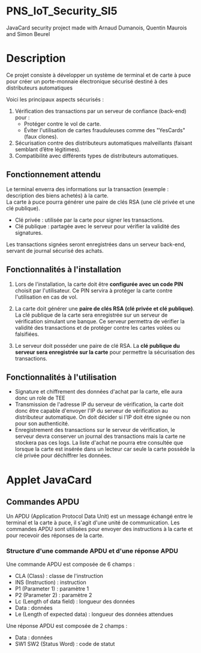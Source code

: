 # PNS_IoT_Security_SI5
JavaCard security project made with Arnaud Dumanois, Quentin Maurois and Simon Beurel

# Description

Ce projet consiste à développer un système de terminal et de carte à puce pour créer un porte-monnaie électronique 
sécurisé destiné à des distributeurs automatiques

Voici les principaux aspects sécurisés :

1. Vérification des transactions par un serveur de confiance (back-end) pour :
   - Protéger contre le vol de carte.
   - Éviter l'utilisation de cartes frauduleuses comme des "YesCards" (faux clones).
2. Sécurisation contre des distributeurs automatiques malveillants (faisant semblant d’être légitimes).
3. Compatibilité avec différents types de distributeurs automatiques.

## Fonctionnement attendu

Le terminal enverra des informations sur la transaction (exemple : description des biens achetés) à la carte.     
La carte à puce pourra générer une paire de clés RSA (une clé privée et une clé publique).
- Clé privée : utilisée par la carte pour signer les transactions.
- Clé publique : partagée avec le serveur pour vérifier la validité des signatures.

Les transactions signées seront enregistrées dans un serveur back-end, servant de journal sécurisé des achats.

## Fonctionnalités à l'installation

1. Lors de l'installation, la carte doit être **configurée avec un code PIN** choisit par l'utilisateur. Ce PIN servira à 
protéger la carte contre l'utilisation en cas de vol.

2. La carte doit générer une **paire de clés RSA (clé privée et clé publique)**. La clé publique de la carte sera enregistrée 
sur un serveur de vérification simulant une banque. Ce serveur permettra de vérifier la validité des transactions et de 
protéger contre les cartes volées ou falsifiées.

3. Le serveur doit posséder une paire de clé RSA. La **clé publique du serveur sera enregistrée sur la carte** pour permettre
la sécurisation des transactions.

## Fonctionnalités à l'utilisation

- Signature et chiffrement des données d'achat par la carte, elle aura donc un role de TEE
- Transmission de l'adresse IP du serveur de vérification, la carte doit donc être capable d'envoyer l'IP du serveur
de vérification au distributeur automatique. On doit décider si l'IP doit étre signée ou non pour son authenticité.
- Enregistrement des transactions sur le serveur de vérification, le serveur devra conserver un journal des transactions
mais la carte ne stockera pas ces logs. La liste d'achat ne pourra etre consultée que lorsque la carte est insérée dans 
un lecteur car seule la carte possède la clé privée pour déchiffrer les données.

# Applet JavaCard

## Commandes APDU

Un APDU (Application Protocol Data Unit) est un message échangé entre le terminal et la carte à puce, il s'agit d'une
unité de communication. Les commandes APDU sont utilisées pour envoyer des instructions à la carte et pour recevoir des
réponses de la carte.

### Structure d'une commande APDU et d'une réponse APDU

Une commande APDU est composée de 6 champs :

- CLA (Class) : classe de l'instruction
- INS (Instruction) : instruction
- P1 (Parameter 1) : paramètre 1
- P2 (Parameter 2) : paramètre 2
- Lc (Length of data field) : longueur des données
- Data : données
- Le (Length of expected data) : longueur des données attendues

Une réponse APDU est composée de 2 champs :

- Data : données
- SW1 SW2 (Status Word) : code de statut
